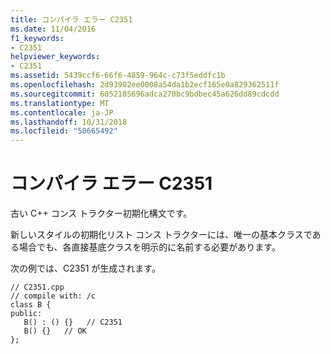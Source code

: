 ```yaml
---
title: コンパイラ エラー C2351
ms.date: 11/04/2016
f1_keywords:
- C2351
helpviewer_keywords:
- C2351
ms.assetid: 5439ccf6-66f6-4859-964c-c73f5eddfc1b
ms.openlocfilehash: 2d93902ee0008a54da1b2ecf165e0a829362511f
ms.sourcegitcommit: 6052185696adca270bc9bdbec45a626dd89cdcdd
ms.translationtype: MT
ms.contentlocale: ja-JP
ms.lasthandoff: 10/31/2018
ms.locfileid: "50665492"
---
```

# <a name="compiler-error-c2351"></a>コンパイラ エラー C2351

古い C++ コンス トラクター初期化構文です。

新しいスタイルの初期化リスト コンス トラクターには、唯一の基本クラスである場合でも、各直接基底クラスを明示的に名前する必要があります。

次の例では、C2351 が生成されます。

```
// C2351.cpp
// compile with: /c
class B {
public:
   B() : () {}   // C2351
   B() {}   // OK
};
```